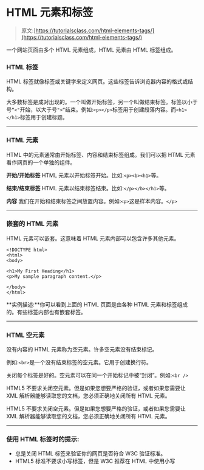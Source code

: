 # HTML 元素和标签

> 原文:[https://tutorialsclass.com/html-elements-tags/](https://tutorialsclass.com/html-elements-tags/)

一个网站页面由多个 HTML 元素组成，HTML 元素由 HTML 标签组成。

### HTML 标签

HTML 标签就像标签或关键字来定义网页。这些标签告诉浏览器内容的格式或结构。

大多数标签是成对出现的。一个叫做开始标签，另一个叫做结束标签。标签以小于号`“<"`开始，以大于号`">“`结束。例如:`<p></p>`标签用于创建段落内容。而`<h1></h1>`标签用于创建标题。

* * *

### HTML 元素

HTML 中的元素通常由开始标签、内容和结束标签组成。我们可以把 HTML 元素看作网页的一个单独的组件。

**开始/开始标签**
HTML 元素以开始标签开始。比如:`<p><b><h1>`等。

**结束/结束标签**
HTML 元素以结束标签结束。比如:`</p></b></h1>`等。

**内容**
我们在开始和结束标签之间放置内容。例如:`<p>`这是样本内容。`</p>`

* * *

### 嵌套的 HTML 元素

HTML 元素可以嵌套。这意味着 HTML 元素内部可以包含许多其他元素。

```
<!DOCTYPE html>
<html>
<body>

<h1>My First Heading</h1>
<p>My sample paragraph content.</p>

</body>
</html>
```

**实例描述:**你可以看到上面的 HTML 页面是由各种 HTML 元素和标签组成的。有些标签内部也有嵌套标签。

* * *

### HTML 空元素

没有内容的 HTML 元素称为空元素。许多空元素没有结束标记。

例如:`<br>`是一个没有结束标签的空元素。它用于创建换行符。

关闭每个标签是好的。空元素可以在同一个开始标记中被“封闭”。例如:`<br />`

HTML5 不要求关闭空元素。但是如果您想要严格的验证，或者如果您需要让 XML 解析器能够读取您的文档，您必须正确地关闭所有 HTML 元素。

HTML5 不要求关闭空元素。但是如果您想要严格的验证，或者如果您需要让 XML 解析器能够读取您的文档，您必须正确地关闭所有 HTML 元素。

* * *

### 使用 HTML 标签时的提示:

*   总是关闭 HTML 标签来验证你的网页是否符合 W3C 验证标准。
*   HTML5 标准不要求小写标签，但是 W3C 推荐在 HTML 中使用小写